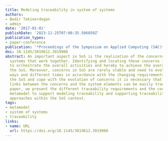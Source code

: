 ```yaml
---
title: Modeling traceability in system of systems
authors:
- Bedir Tekinerdogan
- admin 
date: '2017-01-01'
publishDate: '2023-11-25T07:08:35.506850Z'
publication_types:
- paper-conference
publication: '*Proceedings of the Symposium on Applied Computing (SAC)*'
doi: 10.1145/3019612.3019908
abstract: An important aspect in SoS is the realization of the concerns in different
  systems that work together. Identifying and locating these concerns is important
  to orchestrate the overall activities and hereby to achieve the overall goal of
  the SoS. Moreover, concerns in SoS are rarely stable and need to evolve in different
  ways and different times in accordance with the changing requirements. To manage
  the SoS and cope with the evolution of concerns it is necessary that the dependency
  links between the concerns and the system elements can be easily traced. In this
  paper, we present the different traceability requirements and the corresponding
  metamodel to support modeling traceability and supporting traceability analysis
  approaches within the SoS context.
tags:
- metamodel
- system of systems
- traceability
links:
- name: URL
  url: https://doi.org/10.1145/3019612.3019908
---
```

